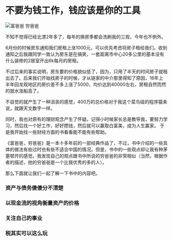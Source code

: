 # 不要为钱工作，钱应该是你的工具

![富爸爸 穷爸爸](http://7xovlo.com1.z0.glb.clouddn.com/51eG7PaBjtL.jpg)


不知不觉得已经北漂2年多了，每年的换房季都会洗刷我的三观，今年也不例外。  

6月份的时候房东通知我们房租上涨1000元，可以优先考虑将房子租给我们。收到通知之后我跟同学一致认为房东是在搞笑，一套距离市中心20多公里的基本没有什么装修的2居室开出6k每月的房租。  

不过后来的事实说明，房东要的价格貌似低了，因为，只用了半天的时间房子就租出去了。后来我们开始找房子的时候，才从链家的中介那里得知了原因，16年上半年回龙观地区的房价差不多上涨了5000，均价达到40000左右，房租自然而然的就水涨船高了。  

不自觉的就产生了一种沮丧的感觉，400万的总价格对于我这个菜鸟级的程序猿来说，就跟天文数字一样。

同时，我也对原有的理财观念产生了怀疑。记得小时候家长总是教导我，要努力学习，然后找一个好工作，好好攒钱，然后就可以赢取白富美，成为人生赢家。  于是我开始找一些财经方面的书看看能不能有些帮助。  

《富爸爸，穷爸爸》是一本十多年前的一部经典作品了，不过，书中介绍的一些具体的做法有些过时也有些不适合中国的情况。但是，书中的一些观点却让我有种茅塞顿开的感觉。我发现自己的观点跟书中所说的穷爸爸的非常相似（当然，根据作者的描述，他的穷爸爸是一个比我优秀的多的人）。  

那么下面就让我们一起了解一下书中的内容吧。

### 资产与债务傻傻分不清楚

### 以现金流的视角衡量资产的价格

### 关注自己的事业

### 税其实可以这么玩

